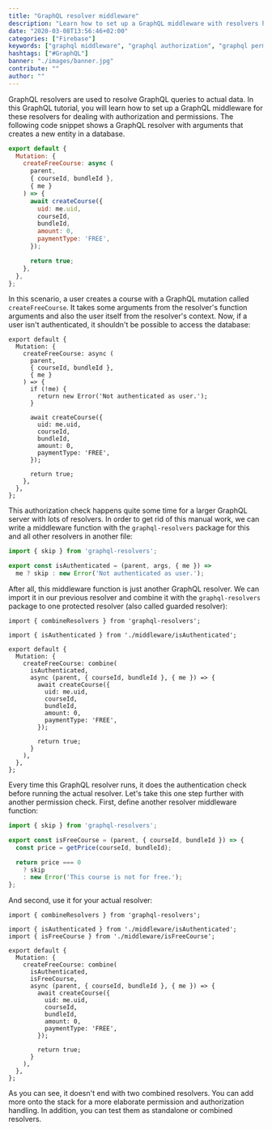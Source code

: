 ```yaml
---
title: "GraphQL resolver middleware"
description: "Learn how to set up a GraphQL middleware with resolvers handling authorization and permissions ..."
date: "2020-03-08T13:56:46+02:00"
categories: ["Firebase"]
keywords: ["graphql middleware", "graphql authorization", "graphql permissions"]
hashtags: ["#GraphQL"]
banner: "./images/banner.jpg"
contribute: ""
author: ""
---
```


<Sponsorship />

GraphQL resolvers are used to resolve GraphQL queries to actual data. In this GraphQL tutorial, you will learn how to set up a GraphQL middleware for these resolvers for dealing with authorization and permissions. The following code snippet shows a GraphQL resolver with arguments that creates a new entity in a database.

```javascript
export default {
  Mutation: {
    createFreeCourse: async (
      parent,
      { courseId, bundleId },
      { me }
    ) => {
      await createCourse({
        uid: me.uid,
        courseId,
        bundleId,
        amount: 0,
        paymentType: 'FREE',
      });

      return true;
    },
  },
};
```

In this scenario, a user creates a course with a GraphQL mutation called `createFreeCourse`. It takes some arguments from the resolver's function arguments and also the user itself from the resolver's context. Now, if a user isn't authenticated, it shouldn't be possible to access the database:

```javascript{8-10}
export default {
  Mutation: {
    createFreeCourse: async (
      parent,
      { courseId, bundleId },
      { me }
    ) => {
      if (!me) {
        return new Error('Not authenticated as user.');
      }

      await createCourse({
        uid: me.uid,
        courseId,
        bundleId,
        amount: 0,
        paymentType: 'FREE',
      });

      return true;
    },
  },
};
```

This authorization check happens quite some time for a larger GraphQL server with lots of resolvers. In order to get rid of this manual work, we can write a middleware function with the `graphql-resolvers` package for this and all other resolvers in another file:

```javascript
import { skip } from 'graphql-resolvers';

export const isAuthenticated = (parent, args, { me }) =>
  me ? skip : new Error('Not authenticated as user.');
```

After all, this middleware function is just another GraphQL resolver. We can import it in our previous resolver and combine it with the `graphql-resolvers` package to one protected resolver (also called guarded resolver):

```javascript{1,3,7-8,20}
import { combineResolvers } from 'graphql-resolvers';

import { isAuthenticated } from './middleware/isAuthenticated';

export default {
  Mutation: {
    createFreeCourse: combine(
      isAuthenticated,
      async (parent, { courseId, bundleId }, { me }) => {
        await createCourse({
          uid: me.uid,
          courseId,
          bundleId,
          amount: 0,
          paymentType: 'FREE',
        });

        return true;
      }
    ),
  },
};
```

Every time this GraphQL resolver runs, it does the authentication check before running the actual resolver. Let's take this one step further with another permission check. First, define another resolver middleware function:

```javascript
import { skip } from 'graphql-resolvers';

export const isFreeCourse = (parent, { courseId, bundleId }) => {
  const price = getPrice(courseId, bundleId);

  return price === 0
    ? skip
    : new Error('This course is not for free.');
};
```

And second, use it for your actual resolver:

```javascript{4,10}
import { combineResolvers } from 'graphql-resolvers';

import { isAuthenticated } from './middleware/isAuthenticated';
import { isFreeCourse } from './middleware/isFreeCourse';

export default {
  Mutation: {
    createFreeCourse: combine(
      isAuthenticated,
      isFreeCourse,
      async (parent, { courseId, bundleId }, { me }) => {
        await createCourse({
          uid: me.uid,
          courseId,
          bundleId,
          amount: 0,
          paymentType: 'FREE',
        });

        return true;
      }
    ),
  },
};
```

As you can see, it doesn't end with two combined resolvers. You can add more onto the stack for a more elaborate permission and authorization handling. In addition, you can test them as standalone or combined resolvers.